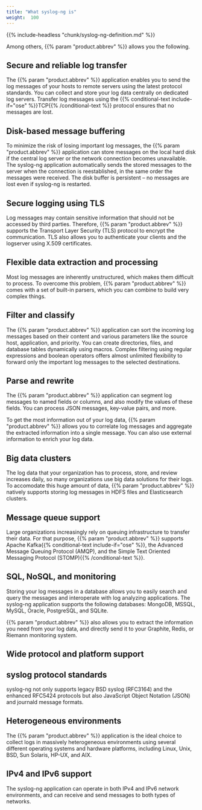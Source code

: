 ```yaml
---
title: "What syslog-ng is"
weight:  100
---
```

<!-- DISCLAIMER: This file is based on the syslog-ng Open Source Edition documentation https://github.com/balabit/syslog-ng-ose-guides/commit/2f4a52ee61d1ea9ad27cb4f3168b95408fddfdf2 and is used under the terms of The syslog-ng Open Source Edition Documentation License. The file has been modified by Axoflow. -->

{{% include-headless "chunk/syslog-ng-definition.md" %}}

Among others, {{% param "product.abbrev" %}} allows you the following.


## Secure and reliable log transfer

The {{% param "product.abbrev" %}} application enables you to send the log messages of your hosts to remote servers using the latest protocol standards. You can collect and store your log data centrally on dedicated log servers. Transfer log messages using the {{% conditional-text include-if="ose" %}}TCP{{% /conditional-text %}} protocol ensures that no messages are lost.



## Disk-based message buffering

To minimize the risk of losing important log messages, the {{% param "product.abbrev" %}} application can store messages on the local hard disk if the central log server or the network connection becomes unavailable. The syslog-ng application automatically sends the stored messages to the server when the connection is reestablished, in the same order the messages were received. The disk buffer is persistent – no messages are lost even if syslog-ng is restarted.



## Secure logging using TLS

Log messages may contain sensitive information that should not be accessed by third parties. Therefore, {{% param "product.abbrev" %}} supports the Transport Layer Security (TLS) protocol to encrypt the communication. TLS also allows you to authenticate your clients and the logserver using X.509 certificates.



## Flexible data extraction and processing

Most log messages are inherently unstructured, which makes them difficult to process. To overcome this problem, {{% param "product.abbrev" %}} comes with a set of built-in parsers, which you can combine to build very complex things.



## Filter and classify

The {{% param "product.abbrev" %}} application can sort the incoming log messages based on their content and various parameters like the source host, application, and priority. You can create directories, files, and database tables dynamically using macros. Complex filtering using regular expressions and boolean operators offers almost unlimited flexibility to forward only the important log messages to the selected destinations.



## Parse and rewrite

The {{% param "product.abbrev" %}} application can segment log messages to named fields or columns, and also modify the values of these fields. You can process JSON messages, key-value pairs, and more.

To get the most information out of your log data, {{% param "product.abbrev" %}} allows you to correlate log messages and aggregate the extracted information into a single message. You can also use external information to enrich your log data.



## Big data clusters

The log data that your organization has to process, store, and review increases daily, so many organizations use big data solutions for their logs. To accomodate this huge amount of data, {{% param "product.abbrev" %}} natively supports storing log messages in HDFS files and Elasticsearch clusters.



## Message queue support

Large organizations increasingly rely on queuing infrastructure to transfer their data. For that purpose, {{% param "product.abbrev" %}} supports Apache Kafka{{% conditional-text include-if="ose" %}}, the Advanced Message Queuing Protocol (AMQP), and the Simple Text Oriented Messaging Protocol (STOMP){{% /conditional-text %}}.



## SQL, NoSQL, and monitoring

Storing your log messages in a database allows you to easily search and query the messages and interoperate with log analyzing applications. The syslog-ng application supports the following databases: MongoDB, MSSQL, MySQL, Oracle, PostgreSQL, and SQLite.

{{% param "product.abbrev" %}} also allows you to extract the information you need from your log data, and directly send it to your Graphite, Redis, or Riemann monitoring system.



## Wide protocol and platform support



## syslog protocol standards

syslog-ng not only supports legacy BSD syslog (RFC3164) and the enhanced RFC5424 protocols but also JavaScript Object Notation (JSON) and journald message formats.



## Heterogeneous environments

The {{% param "product.abbrev" %}} application is the ideal choice to collect logs in massively heterogeneous environments using several different operating systems and hardware platforms, including Linux, Unix, BSD, Sun Solaris, HP-UX, and AIX.



## IPv4 and IPv6 support

The syslog-ng application can operate in both IPv4 and IPv6 network environments, and can receive and send messages to both types of networks.

